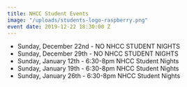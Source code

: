 ```yaml
---
title: NHCC Student Events
image: "/uploads/students-logo-raspberry.png"
event date: 2019-12-22 18:30:00 Z
---
```


* Sunday, December 22nd  - NO NHCC STUDENT NIGHTS
* Sunday, December 29th  - NO NHCC STUDENT NIGHTS 
* Sunday, January 12th - 6:30-8pm NHCC Student Nights
* Sunday, January 19th - 6:30-8pm NHCC Student Nights
* Sunday, January 26th - 6:30-8pm NHCC Student Nights